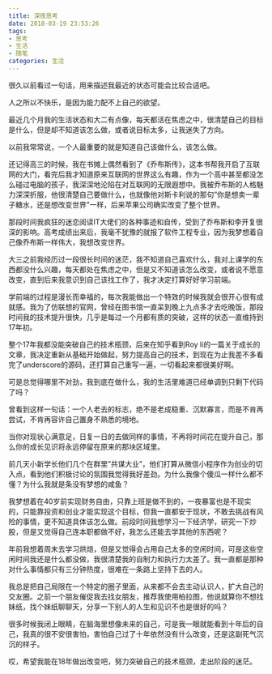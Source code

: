 ```yaml
---
title: 深夜思考
date: 2018-03-19 23:53:26
tags:
- 思考
- 生活
- 随笔
categories: 生活
---
```

很久以前看过一句话，用来描述我最近的状态可能会比较合适吧。

人之所以不快乐，是因为能力配不上自己的欲望。

最近几个月我的生活状态和大二有点像，每天都活在焦虑之中，很清楚自己的目标是什么，但是却不知道该怎么做，或者说目标太多，让我迷失了方向。

以前我常常说，一个人最重要的就是知道自己该做什么，该怎么做。

还记得高三的时候，我在书摊上偶然看到了《乔布斯传》，这本书帮我开启了互联网的大门，看完后我才知道原来互联网的世界这么有趣，作为一个高中甚至都没怎么碰过电脑的孩子，我深深地沦陷在对互联网的无限遐想中。我被乔布斯的人格魅力深深折服，他很清楚自己要做什么，也就像他对斯卡利说的那句”你是想卖一辈子糖水，还是想改变世界”一样，后来苹果公司确实改变了整个世界。
<!-- more -->
那段时间我疯狂的迷恋阅读IT大佬们的各种事迹和自传，受到了乔布斯和李开复很深的影响。高考成绩出来后，我毫不犹豫的就报了软件工程专业，因为我梦想着自己像乔布斯一样伟大，我想改变世界。

大三之前我经历过一段很长时间的迷茫，我不知道自己喜欢什么，我对上课学的东西都没什么兴趣，每天都处在焦虑之中，但是又不知道该怎么改变，或者说不愿意改变，直到后来我意识到自己该找工作了，我才决定打算好好学习前端。

学前端的过程是漫长而幸福的，每次我能做出一个特效的时候我就会很开心很有成就感。我为了仿联想的官网，曾经在图书馆一直呆到晚上九点多才去吃晚饭，那段时间我的技术提升很快，几乎是每过一个月都有质的突破，这样的状态一直维持到17年初。

整个17年我都没能突破自己的技术瓶颈，后来在知乎看到Roy li的一篇关于成长的文章，我决定重新从基础开始做起，努力提高自己的技术，到现在为止我差不多看完了underscore的源码，还打算自己重写一遍，一切看起来都很美好啊。

可是总觉得哪里不对劲，我到底在做什么，我的生活里难道已经单调到只剩下代码了吗？

曾看到这样一句话：一个人老去的标志，绝不是老成稳重、沉默寡言，而是不肯再尝试，不肯再容许自己置身不熟悉的境地。

当你对现状心满意足，日复一日的去做同样的事情，不再将时间花在提升自己，那么你的成长见识将永远停留在原来的那块区域里。

前几天小新学长他们几个在群里”共谋大业”，他们打算从微信小程序作为创业的切入点，看到他们积极讨论的氛围我觉得我好差劲。为什么我像个傻瓜一样什么都不懂？为什么我就是条没有梦想的咸鱼？

我梦想着在40岁前实现财务自由，只靠上班是做不到的，一夜暴富也是不现实的，只能靠投资和创业才能实现这个目标，但我一直都安于现状，不敢去挑战有风险的事情，更不知道具体该怎么做。前段时间我想学习一下经济学，研究一下炒股，但是又觉得自己连本职都做不好，我怎么还能去学其他的东西呢？

年前我想着周末去学习烘焙，但是又觉得会占用自己太多的空闲时间，可是这些空闲时间我还是什么都没做，我很清楚我的自制力和执行力太差了。我一直都是那种对什么事情都只有三分钟热度，很难在一条路上坚持下去的人。

我总是把自己局限在一个特定的圈子里面，从来都不会去主动认识人，扩大自己的交友圈。之前一个朋友催促我去找女朋友，推荐我使用柏拉图，他说就算你不想找妹纸，找个妹纸聊聊天，分享一下别人的人生和见识不也是很好的吗？

很多时候我闭上眼睛，在脑海里想像未来的自己，可是我一眼就能看到十年后的自己，我真的很不安很害怕，害怕自己过了十年依然没有什么改变，还是这副死气沉沉的样子。

哎，希望我能在18年做出改变吧，努力突破自己的技术瓶颈，走出阶段的迷茫。
<head>    
    <script src="//cdn1.lncld.net/static/js/3.0.4/av-min.js"></script>
    <script src='//unpkg.com/valine/dist/Valine.min.js'></script>
</head>
<body>
    <div id="comment"></div>
</body>